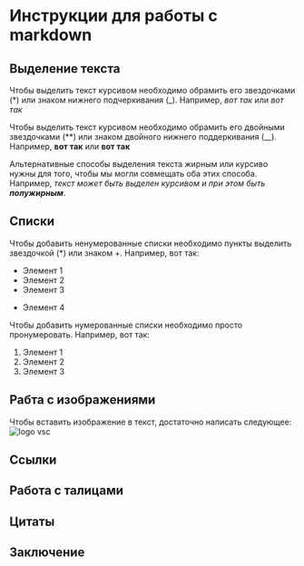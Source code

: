 # Инструкции для работы с markdown

## Выделение текста

Чтобы выделить текст курсивом необходимо обрамить его звездочками (*) или знаком нижнего подчеркивания (_). Например, *вот так* или _вот так_

Чтобы выделить текст курсивом необходимо обрамить его двойными звездочками (**) или знаком двойного нижнего поддеркивания (__). Например, **вот так** или __вот так__

Альтернативные способы выделения текста жирным или курсиво нужны для того, чтобы мы могли совмещать оба этих способа. Например, _текст может быть выделен курсивом и при этом быть **полужирным**_.

## Списки

Чтобы добавить ненумерованные списки необходимо пункты выделить звездочкой (*) или знаком +.
Например, вот так:
* Элемент 1
* Элемент 2
* Элемент 3
+ Элемент 4

Чтобы добавить нумерованные списки необходимо просто пронумеровать.
Например, вот так:
1. Элемент 1
2. Элемент 2
3. Элемент 3


## Рабта с изображениями

Чтобы вставить изображение в текст, достаточно написать следующее:
![logo vsc](scale_1200.webp)
## Ссылки

## Работа с талицами

## Цитаты

## Заключение